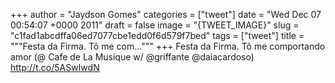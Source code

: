 
+++
author = "Jaydson Gomes"
categories = ["tweet"]
date = "Wed Dec 07 00:54:07 +0000 2011"
draft = false
image = "{TWEET_IMAGE}"
slug = "c1fad1abcdffa06ed7077cbe1edd0f6d579f7bed"
tags = ["tweet"]
title = """Festa da Firma. Tô me com..."""
+++
Festa da Firma. Tô me comportando amor (@ Cafe de La Musique w/ @griffante @daiacardoso) http://t.co/5ASwIwdN
